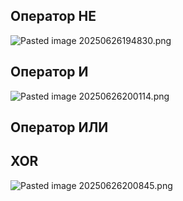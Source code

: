 ## Оператор НЕ
![Pasted image 20250626194830.png](Pasted%20image%2020250626194830.png)
## Оператор И
![Pasted image 20250626200114.png](Pasted%20image%2020250626200114.png)
## Оператор ИЛИ

## XOR
![Pasted image 20250626200845.png](Pasted%20image%2020250626200845.png)
